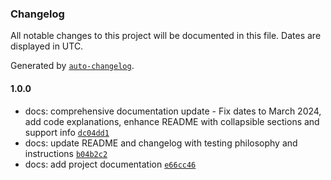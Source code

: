 ### Changelog

All notable changes to this project will be documented in this file. Dates are displayed in UTC.

Generated by [`auto-changelog`](https://github.com/CookPete/auto-changelog).

#### 1.0.0

- docs: comprehensive documentation update - Fix dates to March 2024, add code explanations, enhance README with collapsible sections and support info [`dc04dd1`](https://github.com/jatinderbhola/ai-text-summarizer/commit/dc04dd138925e6a628e0a41263b6411872668231)
- docs: update README and changelog with testing philosophy and instructions [`b04b2c2`](https://github.com/jatinderbhola/ai-text-summarizer/commit/b04b2c29347447912388ed42709b640defd6dcf8)
- docs: add project documentation [`e66cc46`](https://github.com/jatinderbhola/ai-text-summarizer/commit/e66cc46ad6d207cb958f64e73eb0efe402a8a51c)
